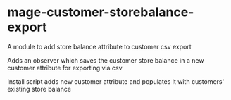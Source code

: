 # mage-customer-storebalance-export
A module to add store balance attribute to customer csv export


Adds an observer which saves the customer store balance in a new customer attribute for exporting via csv

Install script adds new customer attribute and populates it with customers' existing store balance 
